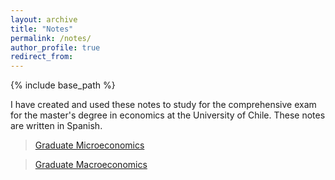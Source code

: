 ```yaml
---
layout: archive
title: "Notes"
permalink: /notes/
author_profile: true
redirect_from:
---
```


{% include base_path %}

I have created and used these notes to study for the comprehensive exam for the master's degree in economics at the University of Chile. These notes are written in Spanish.

>[Graduate Microeconomics](http://alvarocastilloa.github.io/files/Apuntes_EG_Microeconomics.pdf)

>[Graduate Macroeconomics](http://alvarocastilloa.github.io/files/Apuntes_EG_Macroeconomics.pdf)
